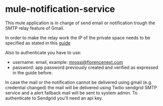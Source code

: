 # mule-notification-service

This mule application is in charge of send email or notification trough the SMTP relay feature of Gmail.

In order to make the relay work the IP of the private space needs to be specified as stated in this [guide](https://support.google.com/a/answer/176600?hl=it#:~:text=Il%20nome%20di%20dominio%20completo,Porta%2025%2C%20465%20o%20587)

Also to authenticate you have to use:

- username: email, example: mrossi@florencenext.com
- password: app password previously created and verified as expressed in the guide before.

In case the mail or the notification cannot be delivered using gmail (e.g. credential changed) the mail will be delivered using Twilio sendgrid SMTP service and a alert fallback mail will be sent to system admin.
To authenticate to Sendgrid you'll need an api key.